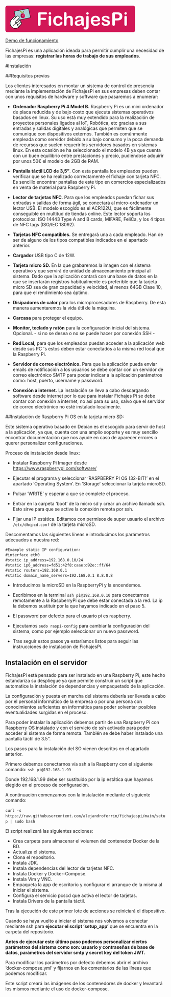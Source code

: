 ![logo](resources/fichajesPi.png  "logo")


[Demo de funcionamiento](https://youtu.be/SXFIXl85gbs) 

FichajesPi es una aplicación ideada para permitir cumplir una necesidad de las empresas: __registrar las horas de trabajo de sus empleados__.



#Instalación

##Requisitos previos

Los clientes interesados en montar un sistema de control de presencia mediante la implementación de FichajesPi en sus empresas deben contar con unos requisitos de hardware y software que pasaremos a enumerar:

- __Ordenador Raspberry Pi 4 Model B.__ Raspberry Pi es un mini ordenador de placa reducida y de bajo costo que ejecuta sistemas operativos basados en linux. Su uso está muy extendido para la realización de proyectos personales ligados al IoT, Robótica, etc gracias a sus entradas y salidas digitales y analógicas que permiten que se comunique con dispositivos externos.
También es comúnmente empleada como servidor debido a su bajo consumo y la poca demanda de recursos que suelen requerir los servidores basados en sistemas linux.
En esta ocasión se ha seleccionado el modelo 4B ya que cuenta con un buen equilibrio entre prestaciones y precio, pudiéndose adquirir por unos 50€ el modelo de 2GB de RAM.

- __Pantalla táctil LCD de 3,5”__. Con esta pantalla los empleados pueden verificar que se ha realizado correctamente el fichaje con tarjeta NFC. Es sencillo encontrar pantallas de este tipo en comercios especializados en venta de material para Raspberry 
Pi.

- __Lector de tarjetas NFC__. Para que los empleados puedan fichar sus entradas y salidas de forma ágil, se conectará al micro-ordenador un lector USB. El modelo escogido es el ACR122U, que es fácilmente conseguible en multitud de tiendas online.
Este lector soporta los protocolos: ISO 14443 Type A and B cards, MIFARE, FeliCa, y los 4 tipos de NFC tags (ISO/IEC 18092).

- __Tarjetas NFC compatibles.__ Se entregará una a cada empleado. Han de ser de alguno de los tipos compatibles indicados en el apartado anterior.

- __Cargador__ USB tipo C de 12W.

- __Tarjeta micro SD.__ En la que grabaremos la imagen con el sistema operativo y que servirá de unidad de almacenamiento principal al sistema. Dado que la aplicación contará con una base de datos en la que se insertarán registros habitualmente es preferible que la tarjeta micro SD sea de gran capacidad y velocidad, al menos 64GB Clase 10, para que el rendimiento sea óptimo.

- __Disipadores de calor__ para los microprocesadores de Raspberry. De esta manera aumentaremos la vida útil de la máquina.

- __Carcasa__ para proteger el equipo.

- __Monitor, teclado y ratón__ para la configuración inicial del sistema. Opcional. - si no se desea o no se puede hacer por conexión SSH -

- __Red Local,__ para que los empleados puedan acceder a la aplicación web desde sus PC 's estos deben estar conectados a la misma red local que la Raspberry Pi.

- __Servidor de correo electrónico.__ Para que la aplicación pueda enviar emails de notificación a los usuarios se debe contar con un servidor de correo electrónico SMTP para poder indicar a la aplicación parámetros como: host, puerto, username y password.

- __Conexión a internet.__ La instalación se lleva a cabo descargando software desde internet por lo que para instalar Fichajes Pi se debe contar con conexión a internet, no así para su uso,  salvo que el servidor de correo electrónico no esté instalado localmente.

##Instalación de Raspberry Pi OS en la tarjeta micro SD:

Este sistema operativo basado en Debian es el escogido para servir de host a la aplicación, ya que, cuenta con una amplio soporte y es muy sencillo encontrar documentación que nos ayude en caso de aparecer errores o querer personalizar configuraciones.

Proceso de instalación desde linux:

- Instalar Raspberry Pi Imager desde https://www.raspberrypi.com/software/

- Ejecutar el programa y seleccionar ‘RASPBERRY PI OS (32-BIT)’ en el apartado ‘Operating System’. En ‘Storage’ seleccionar la tarjeta microSD.

- Pulsar ‘WRITE’ y esperar a que se complete el proceso.

- Entrar en la carpeta ‘boot’ de la micro sd y crear un archivo llamado ssh. Esto sirve para que se active la conexión remota por ssh.

- Fijar una IP estática. Editamos con permisos de super usuario el archivo `/etc/dhcpcd.conf` de la tarjeta microSD.

Descomentamos las siguientes líneas e introducimos los parámetros adecuados a nuestra red:

```
#Example static IP configuration:
#interface eth0
#static ip_address=192.168.0.10/24
#static ip6_address=fd51:42f8:caae:d92e::ff/64
#static routers=192.168.0.1
#static domain_name_servers=192.168.0.1 8.8.8.8
```

- Introducimos la microSD en la RaspberryPi y la encendemos.

- Escribimos en la terminal `ssh pi@192.168.0.10` para conectarnos remotamente a la RaspberryPi que debe estar conectada a la red. La ip la debemos sustituir por la que hayamos indicado en el paso 5.

- El password por defecto para el usuario pi es raspberry.

- Ejecutamos `sudo raspi-config` para cambiar la configuración del sistema, como por ejemplo seleccionar un nuevo password.

- Tras seguir estos pasos ya estaríamos listos para seguir las instrucciones de instalación de FichajesPi.

## Instalación en el servidor

FichajesPi está pensado para ser instalado en una Raspberry Pi, este hecho estandariza su despliegue ya que permite construir un script que automatice la instalación de dependencias y empaquetado de la aplicación.

La configuración y puesta en marcha del sistema debería ser llevada a cabo por el personal informático de la empresa o por una persona con conocimientos suficientes en informática para poder solventar posibles eventualidades surgidas en el proceso.

Para poder instalar la aplicación debemos partir de una Raspberry Pi con Raspberry OS instalado y con el servicio de ssh activado para poder acceder al sistema de forma remota. También se debe haber instalado una pantalla táctil de 3.5”.

Los pasos para la instalación del SO vienen descritos en el apartado anterior.

Primero debemos conectarnos vía ssh a la Raspberry con el siguiente comando:
`ssh pi@192.168.1.99`

Donde 192.168.1.99 debe ser sustituido por la ip estática que hayamos elegido en el proceso de configuración.

A continuación comenzamos con la instalación mediante el siguiente comando:

`curl -s https://raw.githubusercontent.com/alejandroferrin/fichajespi/main/setup | sudo bash`

El script realizará las siguientes acciones:

- Crea carpeta para almacenar el volumen del contenedor Docker de la BD.
- Actualiza el sistema.
- Clona el repositorio.
- Instala JDK.
- Instala dependencias del lector de tarjetas NFC.
- Instala Docker y Docker-Compose.
- Instala Vim y VNC.
- Empaqueta la app de escritorio y configurar el arranque de la misma al iniciar el sistema.
- Configura el servicio pcscd que activa el lector de tarjetas.
- Instala Drivers de la pantalla táctil.

Tras la ejecución de este primer lote de acciones se reiniciará el dispositivo.

Cuando se haya vuelto a iniciar el sistema nos volvemos a conectar mediante ssh para __ejecutar el script ‘setup_app’__ que se encuentra en la carpeta del repositorio.

__Antes de ejecutar este último paso podemos personalizar ciertos parámetros del sistema como son: usuario y contraseñas de base de datos, parámetros del servidor smtp y secret key del token JWT.__

Para modificar los parámetros por defecto debemos abrir el archivo ‘docker-compose.yml’ y fijarnos en los comentarios de las líneas que podemos modificar.

Este script creará las imágenes de los contenedores de docker y levantará los mismos mediante el uso de docker-compose.




















